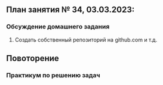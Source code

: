 ## План занятия № 34, 03.03.2023:

### Обсуждение домашнего задания
1. Создать собственный репозиторий на github.com  и т.д.

## Повоторение


### Практикум по решению задач





